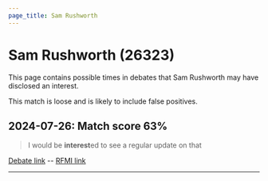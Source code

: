 ```yaml
---
page_title: Sam Rushworth
---
```


# Sam Rushworth  (26323)

This page contains possible times in debates that Sam Rushworth may have disclosed an interest.

This match is loose and is likely to include false positives. 



## 2024-07-26: Match score 63%

>I would be **interest**ed to see a regular update on that

[Debate link](https://www.theyworkforyou.com/debates/?id=2024-07-26d.936.0)  --  [RFMI link](https://www.theyworkforyou.com/mp/26323/register)


---

